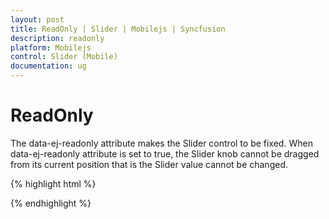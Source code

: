 ```yaml
---
layout: post
title: ReadOnly | Slider | Mobilejs | Syncfusion
description: readonly
platform: Mobilejs
control: Slider (Mobile)
documentation: ug
---
```


# ReadOnly

The data-ej-readonly attribute makes the Slider control to be fixed. When data-ej-readonly attribute is set to true, the Slider knob cannot be dragged from its current position that is the Slider value cannot be changed.

{% highlight html %}

<div id="slider_sample" data-role="ejmslider" data-ej-readonly="true"> </div>

{% endhighlight %}